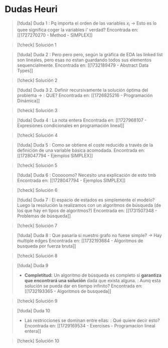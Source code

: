 # Dudas Heuri

> [!duda] Duda 1
> : Pq importa el orden de las variables $x_i$ → Esto es lo quee significa coger la variables i’ verdad?
> Encontrada en: [[1727270270 - Method - SIMPLEX]]

> [!check] Solución 1
> 

> [!duda] Duda 2
> : Pero pero pero, según la gráfica de EDA las linked list son lineales, pero esas no estan guardando todos sus elementos sequencialmente.
> Encontrada en: [[1732189479 - Abstract Data Types]]

> [!check] Solución 2
> 

> [!duda] Duda 3
> 2. Definir recursivamente la solución óptima del problema → : QUE?
> Encontrada en: [[1726825216 - Programación Dinámica]]

> [!check] Solución 3
> 

> [!duda] Duda 4
> : La nota entera
> Encontrada en: [[1727968107 - Expresiones condicionales en programación lineal]]

> [!check] Solución 4
> 

> [!duda] Duda 5
> : Como se obtiene el coste reducido a través de la definición de una variable básica acomodada.
> Encontrada en: [[1728047794 - Ejemplos SIMPLEX]]

> [!check] Solución 5
> 

> [!duda] Duda 6
> : Cooooomo? Necesito una explicación de esto tmb
> Encontrada en: [[1728047794 - Ejemplos SIMPLEX]]

> [!check] Solución 6
> 

> [!duda] Duda 7
> : El espacio de estados es simplemente el modelo? Luego la resolución la realizamos con un algoritmos de búsqueda (de los que hay en tipos de algoritmos?)
> Encontrada en: [[1731507348 - Problemas de búsqueda]]

> [!check] Solución 7
> 

> [!duda] Duda 8
> : Que pasaría si nuestro grafo no fuese simple? → Hay multiple edges
> Encontrada en: [[1732193684 - Algoritmos de busqueda por fuerza bruta]]

> [!check] Solución 8
> 

> [!duda] Duda 9
> + **Completitud:** Un algoritmo de búsqueda es completo si **garantiza que encontrará una solución** dada que exista alguna. : Aunq esta solución se pueda dar en tiempo infinito?
> Encontrada en: [[1732193365 - Algoritmos de busqueda]]

> [!check] Solución 9
> 

> [!duda] Duda 10
> + Las restricciones se dominan entre ellas: : Qué quiere decir esto?
> Encontrada en: [[1729169534 - Exercises - Programacion lineal entera]]

> [!check] Solución 10
> 

